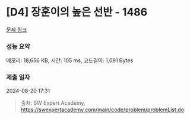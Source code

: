 # [D4] 장훈이의 높은 선반 - 1486 

[문제 링크](https://swexpertacademy.com/main/code/problem/problemDetail.do?contestProbId=AV2b7Yf6ABcBBASw) 

### 성능 요약

메모리: 18,656 KB, 시간: 105 ms, 코드길이: 1,091 Bytes

### 제출 일자

2024-08-20 17:31



> 출처: SW Expert Academy, https://swexpertacademy.com/main/code/problem/problemList.do